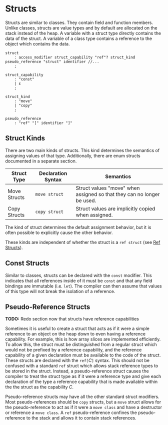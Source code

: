 # Structs

Structs are similar to classes. They contain field and function members. Unlike classes, structs are
value types and by default are allocated on the stack instead of the heap. A variable with a struct
type directly contains the data of the struct. A variable of a class type contains a reference to
the object which contains the data.

```grammar
struct
    : access_modifier struct_capability "ref"? struct_kind pseudo_reference "struct" identifier //...
    ;

struct_capability
    : "const"
    | ε
    ;

struct_kind
    : "move"
    | "copy"
    ;

pseudo_reference
    : "ref" "[" identifier "]"
```

## Struct Kinds

There are two main kinds of structs. This kind determines the semantics of assigning values of that
type. Additionally, there are enum structs documented in a separate section.

| Struct Type  | Declaration Syntax | Semantics                                                              |
| ------------ | ------------------ | ---------------------------------------------------------------------- |
| Move Structs | `move struct`      | Struct values "move" when assigned so that they can no longer be used. |
| Copy Structs | `copy struct`      | Struct values are implicitly copied when assigned.                     |

The kind of struct determines the default assignment behavior, but it is often possible to
explicitly cause the other behavior.

These kinds are independent of whether the struct is a `ref struct` (see [Ref
Structs](ref-structs.md)).

## Const Structs

Similar to classes, structs can be declared with the `const` modifier. This indicates that all
references inside of it must be `const` and that any field bindings are immutable (i.e. `let`). The
compiler can then assume that values of this type will not break the isolation of a reference.

## Pseudo-Reference Structs

**TODO:** Redo section now that structs have reference capabilities

Sometimes it is useful to create a struct that acts as if it were a simple reference to an object on
the heap down to even having a reference capability. For example, this is how array slices are
implemented efficiently. To allow this, the struct must be distinguished from a regular struct which
would not be prefixed by a reference capability, and the reference capability of a given declaration
must be available to the code of the struct. These structs are declared with the `ref[`*C*`]`
syntax. This should not be confused with a standard `ref` struct which allows stack reference types
to be stored in the struct. Instead, a pseudo-reference struct causes the compiler to treat the
struct type as if it were a reference type and give each declaration of the type a reference
capability that is made available within the the struct as the capability *C*.

Pseudo-reference structs may have all the other standard struct modifiers. Most pseudo-references
should be `copy` structs, but a `move` struct allows for the pseudo-reference to act as if it were a
`move class` and have a destructor or reference a `move class`. A `ref` pseudo-reference confines
the pseudo-reference to the stack and allows it to contain stack references.
